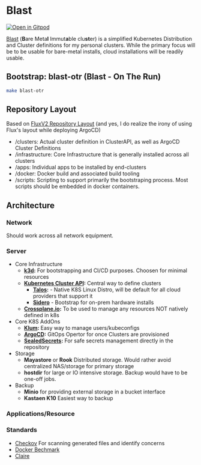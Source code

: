 # Blast

[![Open in Gitpod](https://gitpod.io/button/open-in-gitpod.svg)](https://gitpod.io/from-referrer/)

[Blast](https://acronymify.com/BLAST?q=bare+metal+immutable+cluster) (**B**are Meta**l** Immut**a**ble clu**st**er) is a simplified Kubernetes
Distribution and Cluster definitions for my personal clusters.  While the primary focus will be to be usable for bare-metal installs, cloud
installations will be readily usable.

## Bootstrap: blast-otr (Blast - On The Run)

```sh
make blast-otr
```

## Repository Layout

Based on [FluxV2 Repository Layout](https://fluxcd.io/docs/guides/repository-structure/#monorepo) (and yes, I do realize the irony of using Flux's layout while deploying ArgoCD)

- /clusters: Actual cluster definition in ClusterAPI, as well as ArgoCD Cluster Definitions
- /infrastructure: Core Infrastructure that is generally installed across all clusters
- /apps: Individual apps to be installed by end-clusters
- /docker: Docker build and associated build tooling
- /scripts: Scripting to support primarily the bootstraping process.  Most scripts should be embedded in docker containers.

## Architecture

### Network

Should work across all network equipment.  

### Server

- Core Infrastructure
  - **[k3d](https://k3d.io):** For bootstrapping and CI/CD purposes.  Choosen for minimal resources
  - **[Kubernetes Cluster API](https://cluster-api.sigs.k8s.io/):** Central way to define clusters
    - **[Talos](https://www.talos.dev/):** - Native K8S Linux Distro, will be default for all cloud providers that support it
    - **[Sidero](https://www.sidero.dev/)** - Bootstrap for on-prem hardware installs
  - **[Crossplane.io](https://crossplane.io/):** To be used to manage any resources NOT natively defined in k8s
- Core K8S AddOns
  - **[Klum](https://github.com/ibuildthecloud/klum):**  Easy way to manage users/kubeconfigs
  - **[ArgoCD](https://argoproj.github.io/argo-cd/):** GitOps Opertor for once Clusters are provisioned
  - **[SealedSecrets](https://github.com/bitnami-labs/sealed-secrets):** For safe secrets management directly in the repository
- Storage
  - **Mayastore** or **Rook** Distributed storage.  Would rather avoid centralized NAS/storage for primary storage
  - **hostdir** for large or IO intensive storage.  Backup would have to be one-off jobs.
- Backup
  - **Minio** for providing external storage in a bucket interface
  - **Kastaen K10** Easiest way to backup

### Applications/Resource


### Standards

- [Checkov](https://github.com/bridgecrewio/checkov) For scanning generated files and identify concerns
- [Docker Bechmark](https://github.com/docker/docker-bench-security)
- [Claire](https://github.com/quay/clair)

